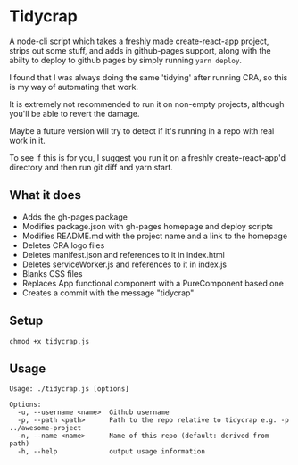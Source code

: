 # Tidycrap

A node-cli script which takes a freshly made create-react-app project, strips out some stuff, and adds in github-pages support, along with the abilty to deploy to github pages by simply running `yarn deploy`.

I found that I was always doing the same 'tidying' after running CRA, so this is my way of automating that work.

It is extremely not recommended to run it on non-empty projects, although you'll be able to revert the damage.

Maybe a future version will try to detect if it's running in a repo with real work in it.

To see if this is for you, I suggest you run it on a freshly create-react-app'd directory and then run git diff and yarn start.

## What it does

* Adds the gh-pages package
* Modifies package.json with gh-pages homepage and deploy scripts
* Modifies README.md with the project name and a link to the homepage
* Deletes CRA logo files
* Deletes manifest.json and references to it in index.html
* Deletes serviceWorker.js and references to it in index.js
* Blanks CSS files
* Replaces App functional component with a PureComponent based one
* Creates a commit with the message "tidycrap"

## Setup

```
chmod +x tidycrap.js
```

## Usage

```
Usage: ./tidycrap.js [options]

Options:
  -u, --username <name>  Github username
  -p, --path <path>      Path to the repo relative to tidycrap e.g. -p ../awesome-project
  -n, --name <name>      Name of this repo (default: derived from path)
  -h, --help             output usage information
```